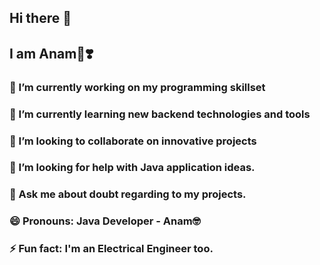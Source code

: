 ##                                                                        Hi there 👋
##                                                                       I am Anam🌼❣️
                                    

<!--
**Anam1980/Anam1980** is a ✨ _special_ ✨ repository because its `README.md` (this file) appears on your GitHub profile.

Here are some ideas to get you started:
-->

### 🔭 I’m currently working on my programming skillset
### 🌱 I’m currently learning new backend technologies and tools
### 👯 I’m looking to collaborate on innovative projects
### 🤔 I’m looking for help with Java application ideas.
### 💬 Ask me about doubt regarding to my projects.
### 😄 Pronouns: Java Developer - Anam🤓 
### ⚡ Fun fact: I'm an Electrical Engineer too.

 
